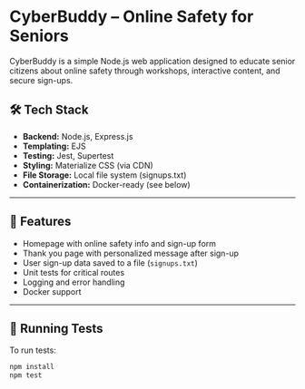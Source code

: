# CyberBuddy – Online Safety for Seniors

CyberBuddy is a simple Node.js web application designed to educate senior citizens about online safety through workshops, interactive content, and secure sign-ups.

## 🛠 Tech Stack

- **Backend:** Node.js, Express.js
- **Templating:** EJS
- **Testing:** Jest, Supertest
- **Styling:** Materialize CSS (via CDN)
- **File Storage:** Local file system (signups.txt)
- **Containerization:** Docker-ready (see below)

---

## 🚀 Features

- Homepage with online safety info and sign-up form
- Thank you page with personalized message after sign-up
- User sign-up data saved to a file (`signups.txt`)
- Unit tests for critical routes
- Logging and error handling
- Docker support

---

## 🧪 Running Tests

To run tests:

```bash
npm install
npm test
